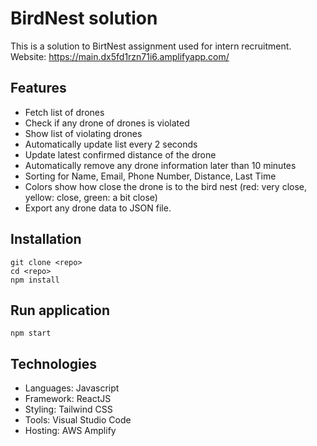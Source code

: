 # BirdNest solution

This is a solution to BirtNest assignment used for intern recruitment. </br>
Website: https://main.dx5fd1rzn71i6.amplifyapp.com/

## Features

-   Fetch list of drones
-   Check if any drone of drones is violated
-   Show list of violating drones
-   Automatically update list every 2 seconds
-   Update latest confirmed distance of the drone
-   Automatically remove any drone information later than 10 minutes
-   Sorting for Name, Email, Phone Number, Distance, Last Time
-   Colors show how close the drone is to the bird nest (red: very close, yellow: close, green: a bit close)
-   Export any drone data to JSON file.

## Installation

```
git clone <repo>
cd <repo>
npm install
```

## Run application

```
npm start
```

## Technologies

-   Languages: Javascript
-   Framework: ReactJS
-   Styling: Tailwind CSS
-   Tools: Visual Studio Code
-   Hosting: AWS Amplify
